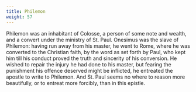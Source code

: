 ```yaml
---
title: Philemon
weight: 57
---
```


Philemon was an inhabitant of Colosse, a person of some note and wealth, and a convert under the ministry of St. Paul. Onesimus was the slave of Philemon: having run away from his master, he went to Rome, where he was converted to the Christian faith, by the word as set forth by Paul, who kept him till his conduct proved the truth and sincerity of his conversion. He wished to repair the injury he had done to his master, but fearing the punishment his offence deserved might be inflicted, he entreated the apostle to write to Philemon. And St. Paul seems no where to reason more beautifully, or to entreat more forcibly, than in this epistle.
